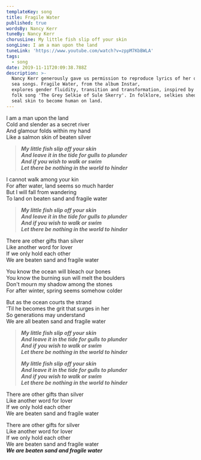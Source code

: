 ```yaml
---
templateKey: song
title: Fragile Water
published: true
wordsBy: Nancy Kerr
tuneBy: Nancy Kerr
chorusLine: My little fish slip off your skin
songLine: I am a man upon the land
tuneLink: 'https://www.youtube.com/watch?v=zppM7KbBWLA'
tags:
  - song
date: 2019-11-11T20:09:38.788Z
description: >-
  Nancy Kerr generously gave us permission to reproduce lyrics of her original
  sea songs. Fragile Water, from the album Instar, 
  explores gender fluidity, transition and transformation, inspired by Orkney
  folk song 'The Grey Selkie of Sule Skerry'. In folklore, selkies shed their
  seal skin to become human on land.
---
```

I am a man upon the land\
Cold and slender as a secret river\
And glamour folds within my hand\
Like a salmon skin of beaten silver

> ***My little fish slip off your skin***\
> ***And leave it in the tide for gulls to plunder***\
> ***And if you wish to walk or swim***\
> ***Let there be nothing in the world to hinder***

I cannot walk among your kin\
For after water, land seems so much harder\
But I will fall from wandering\
To land on beaten sand and fragile water

> ***My little fish slip off your skin***\
> ***And leave it in the tide for gulls to plunder***\
> ***And if you wish to walk or swim***\
> ***Let there be nothing in the world to hinder***

There are other gifts than silver\
Like another word for lover\
If we only hold each other\
We are beaten sand and fragile water

You know the ocean will bleach our bones\
You know the burning sun will melt the boulders\
Don't mourn my shadow among the stones\
For after winter, spring seems somehow colder

But as the ocean courts the strand\
'Til he becomes the grit that surges in her\
So generations may understand\
We are all beaten sand and fragile water

> ***My little fish slip off your skin***\
> ***And leave it in the tide for gulls to plunder***\
> ***And if you wish to walk or swim***\
> ***Let there be nothing in the world to hinder***
>
> ***My little fish slip off your skin***\
> ***And leave it in the tide for gulls to plunder***\
> ***And if you wish to walk or swim***\
> ***Let there be nothing in the world to hinder***

There are other gifts than silver\
Like another word for lover\
If we only hold each other\
We are beaten sand and fragile water

There are other gifts for silver\
Like another word for lover\
If we only hold each other\
We are beaten sand and fragile water\
***We are beaten sand and fragile water***
